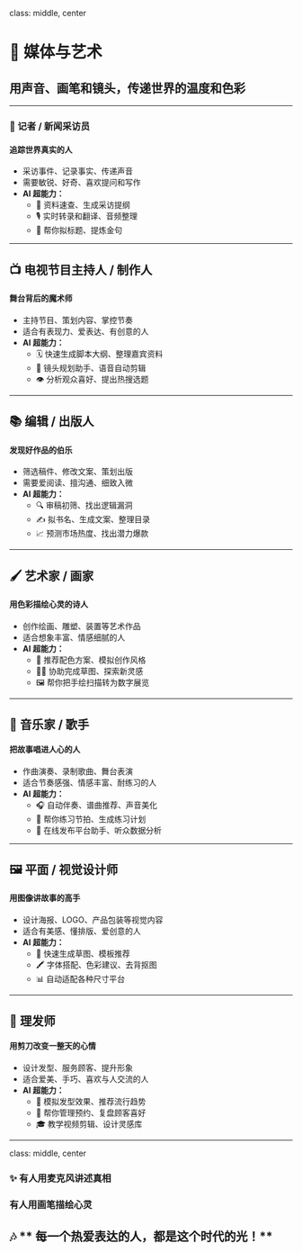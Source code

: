 class: middle, center

# 🎨 媒体与艺术

## 用声音、画笔和镜头，传递世界的温度和色彩

---
### 📰 记者 / 新闻采访员

#### 追踪世界真实的人

* 采访事件、记录事实、传递声音
* 需要敏锐、好奇、喜欢提问和写作
* **AI 超能力：**
  * 🧠 资料速查、生成采访提纲
  * 🎙️ 实时转录和翻译、音频整理
  * 📰 帮你拟标题、提炼金句

---

## 📺 电视节目主持人 / 制作人

#### 舞台背后的魔术师

* 主持节目、策划内容、掌控节奏
* 适合有表现力、爱表达、有创意的人
* **AI 超能力：**
  * 🗓️ 快速生成脚本大纲、整理嘉宾资料
  * 🎥 镜头规划助手、语音自动剪辑
  * 👁️ 分析观众喜好、提出热搜选题

---

## 📚 编辑 / 出版人

#### 发现好作品的伯乐

* 筛选稿件、修改文案、策划出版
* 需要爱阅读、擅沟通、细致入微
* **AI 超能力：**
  * 🔍 审稿初筛、找出逻辑漏洞
  * ✍️ 拟书名、生成文案、整理目录
  * 📈 预测市场热度、找出潜力爆款

---

## 🖌️ 艺术家 / 画家

#### 用色彩描绘心灵的诗人

* 创作绘画、雕塑、装置等艺术作品
* 适合想象丰富、情感细腻的人
* **AI 超能力：**
  * 🎨 推荐配色方案、模拟创作风格
  * 🧑‍🎨 协助完成草图、探索新灵感
  * 🖼️ 帮你把手绘扫描转为数字展览

---

## 🎤 音乐家 / 歌手

#### 把故事唱进人心的人

* 作曲演奏、录制歌曲、舞台表演
* 适合节奏感强、情感丰富、耐练习的人
* **AI 超能力：**
  * 🎧 自动伴奏、谱曲推荐、声音美化
  * 🎼 帮你练习节拍、生成练习计划
  * 📱 在线发布平台助手、听众数据分析

---

## 🖼️ 平面 / 视觉设计师

#### 用图像讲故事的高手

* 设计海报、LOGO、产品包装等视觉内容
* 适合有美感、懂排版、爱创意的人
* **AI 超能力：**
  * 🧩 快速生成草图、模板推荐
  * 🖍️ 字体搭配、色彩建议、去背抠图
  * 📊 自动适配各种尺寸平台

---

## 💇 理发师

#### 用剪刀改变一整天的心情

* 设计发型、服务顾客、提升形象
* 适合爱美、手巧、喜欢与人交流的人
* **AI 超能力：**
  * 🤳 模拟发型效果、推荐流行趋势
  * 💈 帮你管理预约、复盘顾客喜好
  * 🎓 教学视频剪辑、设计灵感库

---

class: middle, center

### ✨ 有人用麦克风讲述真相

### 有人用画笔描绘心灵

## 🎶 ** 每一个热爱表达的人，都是这个时代的光！**

